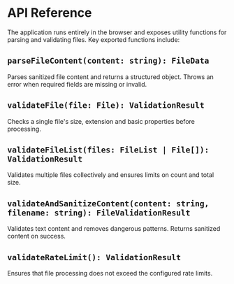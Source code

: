 # API Reference

The application runs entirely in the browser and exposes utility functions for parsing and validating files. Key exported functions include:

## `parseFileContent(content: string): FileData`
Parses sanitized file content and returns a structured object. Throws an error when required fields are missing or invalid.

## `validateFile(file: File): ValidationResult`
Checks a single file's size, extension and basic properties before processing.

## `validateFileList(files: FileList | File[]): ValidationResult`
Validates multiple files collectively and ensures limits on count and total size.

## `validateAndSanitizeContent(content: string, filename: string): FileValidationResult`
Validates text content and removes dangerous patterns. Returns sanitized content on success.

## `validateRateLimit(): ValidationResult`
Ensures that file processing does not exceed the configured rate limits.
